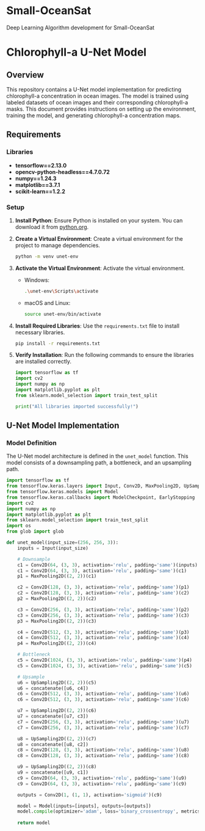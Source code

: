 # Small-OceanSat
Deep Learning Algorithm development for Small-OceanSat

# Chlorophyll-a U-Net Model

## Overview
This repository contains a U-Net model implementation for predicting chlorophyll-a concentration in ocean images. The model is trained using labeled datasets of ocean images and their corresponding chlorophyll-a masks. This document provides instructions on setting up the environment, training the model, and generating chlorophyll-a concentration maps.

## Requirements

### Libraries

- **tensorflow==2.13.0**
- **opencv-python-headless==4.7.0.72**
- **numpy==1.24.3**
- **matplotlib==3.7.1**
- **scikit-learn==1.2.2**

### Setup

1. **Install Python**: Ensure Python is installed on your system. You can download it from [python.org](https://python.org).

2. **Create a Virtual Environment**: Create a virtual environment for the project to manage dependencies.
    ```bash
    python -m venv unet-env
    ```

3. **Activate the Virtual Environment**: Activate the virtual environment.
    - Windows:
      ```bash
      .\unet-env\Scripts\activate
      ```
    - macOS and Linux:
      ```bash
      source unet-env/bin/activate
      ```

4. **Install Required Libraries**: Use the `requirements.txt` file to install necessary libraries.
    ```bash
    pip install -r requirements.txt
    ```

5. **Verify Installation**: Run the following commands to ensure the libraries are installed correctly.
    ```python
    import tensorflow as tf
    import cv2
    import numpy as np
    import matplotlib.pyplot as plt
    from sklearn.model_selection import train_test_split

    print("All libraries imported successfully!")
    ```

## U-Net Model Implementation

### Model Definition
The U-Net model architecture is defined in the `unet_model` function. This model consists of a downsampling path, a bottleneck, and an upsampling path.

```python
import tensorflow as tf
from tensorflow.keras.layers import Input, Conv2D, MaxPooling2D, UpSampling2D, concatenate
from tensorflow.keras.models import Model
from tensorflow.keras.callbacks import ModelCheckpoint, EarlyStopping
import cv2
import numpy as np
import matplotlib.pyplot as plt
from sklearn.model_selection import train_test_split
import os
from glob import glob

def unet_model(input_size=(256, 256, 3)):
    inputs = Input(input_size)

    # Downsample
    c1 = Conv2D(64, (3, 3), activation='relu', padding='same')(inputs)
    c1 = Conv2D(64, (3, 3), activation='relu', padding='same')(c1)
    p1 = MaxPooling2D((2, 2))(c1)

    c2 = Conv2D(128, (3, 3), activation='relu', padding='same')(p1)
    c2 = Conv2D(128, (3, 3), activation='relu', padding='same')(c2)
    p2 = MaxPooling2D((2, 2))(c2)

    c3 = Conv2D(256, (3, 3), activation='relu', padding='same')(p2)
    c3 = Conv2D(256, (3, 3), activation='relu', padding='same')(c3)
    p3 = MaxPooling2D((2, 2))(c3)

    c4 = Conv2D(512, (3, 3), activation='relu', padding='same')(p3)
    c4 = Conv2D(512, (3, 3), activation='relu', padding='same')(c4)
    p4 = MaxPooling2D((2, 2))(c4)

    # Bottleneck
    c5 = Conv2D(1024, (3, 3), activation='relu', padding='same')(p4)
    c5 = Conv2D(1024, (3, 3), activation='relu', padding='same')(c5)

    # Upsample
    u6 = UpSampling2D((2, 2))(c5)
    u6 = concatenate([u6, c4])
    c6 = Conv2D(512, (3, 3), activation='relu', padding='same')(u6)
    c6 = Conv2D(512, (3, 3), activation='relu', padding='same')(c6)

    u7 = UpSampling2D((2, 2))(c6)
    u7 = concatenate([u7, c3])
    c7 = Conv2D(256, (3, 3), activation='relu', padding='same')(u7)
    c7 = Conv2D(256, (3, 3), activation='relu', padding='same')(c7)

    u8 = UpSampling2D((2, 2))(c7)
    u8 = concatenate([u8, c2])
    c8 = Conv2D(128, (3, 3), activation='relu', padding='same')(u8)
    c8 = Conv2D(128, (3, 3), activation='relu', padding='same')(c8)

    u9 = UpSampling2D((2, 2))(c8)
    u9 = concatenate([u9, c1])
    c9 = Conv2D(64, (3, 3), activation='relu', padding='same')(u9)
    c9 = Conv2D(64, (3, 3), activation='relu', padding='same')(c9)

    outputs = Conv2D(1, (1, 1), activation='sigmoid')(c9)

    model = Model(inputs=[inputs], outputs=[outputs])
    model.compile(optimizer='adam', loss='binary_crossentropy', metrics=['accuracy'])
    
    return model

